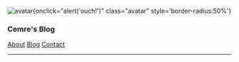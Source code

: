 ![avatar](https://pbs.twimg.com/profile_images/1724190405204307969/3FK61oNt_400x400.jpg){onclick="alert('ouch!')" class="avatar" style='border-radius:50%'}

### Cemre's Blog


[About](/)
[Blog](/blog.html)
[Contact](/contact.html)

---
